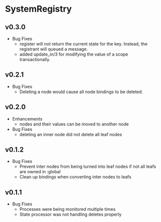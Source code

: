 # SystemRegistry

## v0.3.0
  * Bug Fixes
    * register will not return the current state for the key. Instead, the registrant will queued a message.
    * added update_in/3 for modifying the value of a scope transactionally.

## v0.2.1
  * Bug Fixes
    * Deleting a node would cause all node bindings to be deleted.

## v0.2.0
  * Enhancements
    * nodes and their values can be moved to another node
  * Bug Fixes
    * deleting an inner node did not delete all leaf nodes

## v0.1.2
  * Bug Fixes
    * Prevent inter nodes from being turned into leaf nodes if not all leafs are owned in :global
    * Clean up bindings when converting inter nodes to leafs

## v0.1.1
  * Bug Fixes
    * Processes were being monitored multiple times
    * State processor was not handling deletes properly
